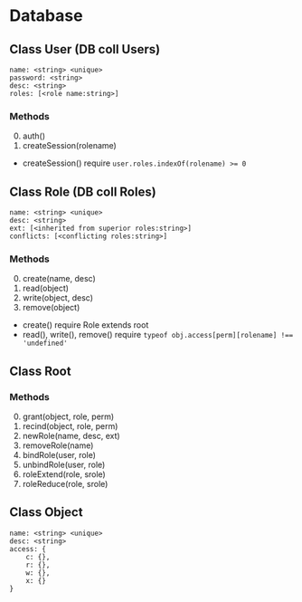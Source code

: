 # Database

## Class User (DB coll Users)

    name: <string> <unique>
    password: <string>
    desc: <string>
    roles: [<role name:string>]

### Methods

0. auth()
0. createSession(rolename)

* createSession() require `user.roles.indexOf(rolename) >= 0`

## Class Role (DB coll Roles)

    name: <string> <unique>
    desc: <string>
    ext: [<inherited from superior roles:string>]
    conflicts: [<conflicting roles:string>]

### Methods

0. create(name, desc)
0. read(object)
0. write(object, desc)
0. remove(object)

* create() require Role extends root
* read(), write(), remove() require `typeof obj.access[perm][rolename] !== 'undefined'`

## Class Root

### Methods

0. grant(object, role, perm)
0. recind(object, role, perm)
0. newRole(name, desc, ext)
0. removeRole(name)
0. bindRole(user, role)
0. unbindRole(user, role)
0. roleExtend(role, srole)
0. roleReduce(role, srole)

## Class Object

    name: <string> <unique>
    desc: <string>
    access: {
        c: {},
        r: {},
        w: {},
        x: {}
    }